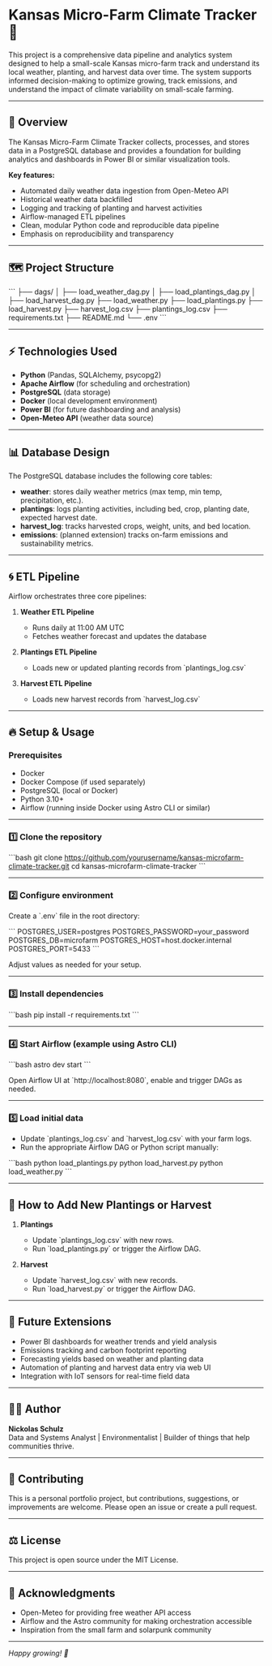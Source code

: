 # Kansas Micro-Farm Climate Tracker 🌱

This project is a comprehensive data pipeline and analytics system designed to help a small-scale Kansas micro-farm track and understand its local weather, planting, and harvest data over time. The system supports informed decision-making to optimize growing, track emissions, and understand the impact of climate variability on small-scale farming.

---

## 🚀 Overview

The Kansas Micro-Farm Climate Tracker collects, processes, and stores data in a PostgreSQL database and provides a foundation for building analytics and dashboards in Power BI or similar visualization tools.  

**Key features:**

- Automated daily weather data ingestion from Open-Meteo API
- Historical weather data backfilled
- Logging and tracking of planting and harvest activities
- Airflow-managed ETL pipelines
- Clean, modular Python code and reproducible data pipeline
- Emphasis on reproducibility and transparency

---

## 🗺️ Project Structure

\`\`\`
├── dags/
│   ├── load_weather_dag.py
│   ├── load_plantings_dag.py
│   ├── load_harvest_dag.py
├── load_weather.py
├── load_plantings.py
├── load_harvest.py
├── harvest_log.csv
├── plantings_log.csv
├── requirements.txt
├── README.md
└── .env
\`\`\`

---

## ⚡ Technologies Used

- **Python** (Pandas, SQLAlchemy, psycopg2)
- **Apache Airflow** (for scheduling and orchestration)
- **PostgreSQL** (data storage)
- **Docker** (local development environment)
- **Power BI** (for future dashboarding and analysis)
- **Open-Meteo API** (weather data source)

---

## 📊 Database Design

The PostgreSQL database includes the following core tables:

- **weather**: stores daily weather metrics (max temp, min temp, precipitation, etc.).
- **plantings**: logs planting activities, including bed, crop, planting date, expected harvest date.
- **harvest_log**: tracks harvested crops, weight, units, and bed location.
- **emissions**: (planned extension) tracks on-farm emissions and sustainability metrics.

---

## 🌀 ETL Pipeline

Airflow orchestrates three core pipelines:

1. **Weather ETL Pipeline**
   - Runs daily at 11:00 AM UTC
   - Fetches weather forecast and updates the database

2. **Plantings ETL Pipeline**
   - Loads new or updated planting records from \`plantings_log.csv\`

3. **Harvest ETL Pipeline**
   - Loads new harvest records from \`harvest_log.csv\`

---

## 🔥 Setup & Usage

### Prerequisites

- Docker
- Docker Compose (if used separately)
- PostgreSQL (local or Docker)
- Python 3.10+
- Airflow (running inside Docker using Astro CLI or similar)

---

### 1️⃣ Clone the repository

\`\`\`bash
git clone https://github.com/yourusername/kansas-microfarm-climate-tracker.git
cd kansas-microfarm-climate-tracker
\`\`\`

---

### 2️⃣ Configure environment

Create a \`.env\` file in the root directory:

\`\`\`
POSTGRES_USER=postgres
POSTGRES_PASSWORD=your_password
POSTGRES_DB=microfarm
POSTGRES_HOST=host.docker.internal
POSTGRES_PORT=5433
\`\`\`

Adjust values as needed for your setup.

---

### 3️⃣ Install dependencies

\`\`\`bash
pip install -r requirements.txt
\`\`\`

---

### 4️⃣ Start Airflow (example using Astro CLI)

\`\`\`bash
astro dev start
\`\`\`

Open Airflow UI at \`http://localhost:8080\`, enable and trigger DAGs as needed.

---

### 5️⃣ Load initial data

- Update \`plantings_log.csv\` and \`harvest_log.csv\` with your farm logs.
- Run the appropriate Airflow DAG or Python script manually:

\`\`\`bash
python load_plantings.py
python load_harvest.py
python load_weather.py
\`\`\`

---

## 🌽 How to Add New Plantings or Harvest

1. **Plantings**  
   - Update \`plantings_log.csv\` with new rows.
   - Run \`load_plantings.py\` or trigger the Airflow DAG.

2. **Harvest**  
   - Update \`harvest_log.csv\` with new records.
   - Run \`load_harvest.py\` or trigger the Airflow DAG.

---

## 🎯 Future Extensions

- Power BI dashboards for weather trends and yield analysis
- Emissions tracking and carbon footprint reporting
- Forecasting yields based on weather and planting data
- Automation of planting and harvest data entry via web UI
- Integration with IoT sensors for real-time field data

---

## 👨‍🌾 Author

**Nickolas Schulz**  
Data and Systems Analyst | Environmentalist | Builder of things that help communities thrive.

---

## 💬 Contributing

This is a personal portfolio project, but contributions, suggestions, or improvements are welcome. Please open an issue or create a pull request.

---

## ⚖️ License

This project is open source under the MIT License.

---

## 🌟 Acknowledgments

- Open-Meteo for providing free weather API access
- Airflow and the Astro community for making orchestration accessible
- Inspiration from the small farm and solarpunk community

---

*Happy growing! 🌱*
